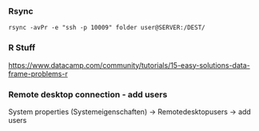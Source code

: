 ### Rsync
```
rsync -avPr -e "ssh -p 10009" folder user@SERVER:/DEST/
```

### R Stuff
https://www.datacamp.com/community/tutorials/15-easy-solutions-data-frame-problems-r


### Remote desktop connection - add users
System properties (Systemeigenschaften) -> Remotedesktopusers -> add users
